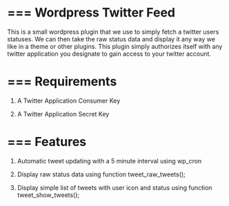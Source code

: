 ===
Wordpress Twitter Feed
===

This is a small wordpress plugin that we use to simply fetch a twitter users statuses. We can then take the raw status data and display it any way we like in a theme or other plugins. This plugin simply authorizes itself with any twitter application you designate to gain access to your twitter account.

===
Requirements
===
1. A Twitter Application Consumer Key

2. A Twitter Application Secret Key

===
Features
===
1. Automatic tweet updating with a 5 minute interval using wp_cron

2. Display raw status data using function tweet_raw_tweets();

3. Display simple list of tweets with user icon and status using function tweet_show_tweets();